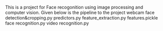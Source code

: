 This is a project for Face recogonition using image processing and computer vision.
Given below is the pipeline to the project
webcam face detection&cropping.py
predictors.py
feature_extraction.py
features.pickle
face recognition.py
video recognition.py
